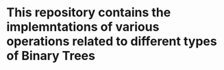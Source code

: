 # This repository contains the implemntations of various operations related to different types of Binary Trees
